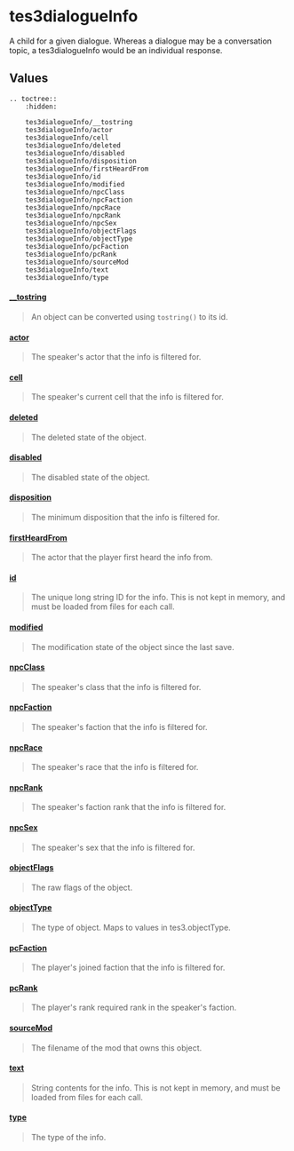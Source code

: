 # tes3dialogueInfo

A child for a given dialogue. Whereas a dialogue may be a conversation topic, a tes3dialogueInfo would be an individual response.

## Values

```eval_rst
.. toctree::
    :hidden:

    tes3dialogueInfo/__tostring
    tes3dialogueInfo/actor
    tes3dialogueInfo/cell
    tes3dialogueInfo/deleted
    tes3dialogueInfo/disabled
    tes3dialogueInfo/disposition
    tes3dialogueInfo/firstHeardFrom
    tes3dialogueInfo/id
    tes3dialogueInfo/modified
    tes3dialogueInfo/npcClass
    tes3dialogueInfo/npcFaction
    tes3dialogueInfo/npcRace
    tes3dialogueInfo/npcRank
    tes3dialogueInfo/npcSex
    tes3dialogueInfo/objectFlags
    tes3dialogueInfo/objectType
    tes3dialogueInfo/pcFaction
    tes3dialogueInfo/pcRank
    tes3dialogueInfo/sourceMod
    tes3dialogueInfo/text
    tes3dialogueInfo/type
```

#### [__tostring](tes3dialogueInfo/__tostring.md)

> An object can be converted using ``tostring()`` to its id.

#### [actor](tes3dialogueInfo/actor.md)

> The speaker's actor that the info is filtered for.

#### [cell](tes3dialogueInfo/cell.md)

> The speaker's current cell that the info is filtered for.

#### [deleted](tes3dialogueInfo/deleted.md)

> The deleted state of the object.

#### [disabled](tes3dialogueInfo/disabled.md)

> The disabled state of the object.

#### [disposition](tes3dialogueInfo/disposition.md)

> The minimum disposition that the info is filtered for.

#### [firstHeardFrom](tes3dialogueInfo/firstHeardFrom.md)

> The actor that the player first heard the info from.

#### [id](tes3dialogueInfo/id.md)

> The unique long string ID for the info. This is not kept in memory, and must be loaded from files for each call.

#### [modified](tes3dialogueInfo/modified.md)

> The modification state of the object since the last save.

#### [npcClass](tes3dialogueInfo/npcClass.md)

> The speaker's class that the info is filtered for.

#### [npcFaction](tes3dialogueInfo/npcFaction.md)

> The speaker's faction that the info is filtered for.

#### [npcRace](tes3dialogueInfo/npcRace.md)

> The speaker's race that the info is filtered for.

#### [npcRank](tes3dialogueInfo/npcRank.md)

> The speaker's faction rank that the info is filtered for.

#### [npcSex](tes3dialogueInfo/npcSex.md)

> The speaker's sex that the info is filtered for.

#### [objectFlags](tes3dialogueInfo/objectFlags.md)

> The raw flags of the object.

#### [objectType](tes3dialogueInfo/objectType.md)

> The type of object. Maps to values in tes3.objectType.

#### [pcFaction](tes3dialogueInfo/pcFaction.md)

> The player's joined faction that the info is filtered for.

#### [pcRank](tes3dialogueInfo/pcRank.md)

> The player's rank required rank in the speaker's faction.

#### [sourceMod](tes3dialogueInfo/sourceMod.md)

> The filename of the mod that owns this object.

#### [text](tes3dialogueInfo/text.md)

> String contents for the info. This is not kept in memory, and must be loaded from files for each call.

#### [type](tes3dialogueInfo/type.md)

> The type of the info.
